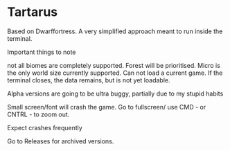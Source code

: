 # Tartarus
Based on Dwarffortress. A very simplified approach meant to run inside the terminal.

Important things to note

not all biomes are completely supported. Forest will be prioritised.
Micro is the only world size currently supported.
Can not load a current game. If the terminal closes, the data remains, but is not yet loadable.

Alpha versions are going to be ultra buggy, partially due to my stupid habits

Small screen/font will crash the game. Go to fullscreen/ use CMD - or CNTRL - to zoom out.

Expect crashes frequently

Go to Releases for archived versions.
